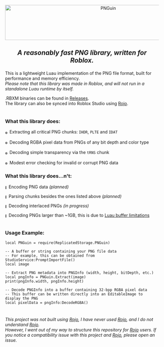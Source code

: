 <p align="center"> <img width="660" height="115" alt="PNGuin" src="https://github.com/user-attachments/assets/abfd8903-b8b0-490d-b29b-933d272b8ef6"/> </p>

## <p align="center"> *A reasonably fast PNG library, written for Roblox.* </p>

This is a lightweight Luau implementation of the PNG file format, built for performance and memory efficiency.
<br> *Please note that this library was made in Roblox, and will not run in a standalone Luau runtime by itself.*

.RBXM binaries can be found in [Releases](https://github.com/LiterallyWize/PNGuin/releases).
<br> The library can also be synced into Roblox Studio using [Rojo](https://github.com/rojo-rbx/rojo).

#

### What this library does:

<sup><sub><sub>🟢</sup></sub></sub>  Extracting all critical PNG chunks: `IHDR`, `PLTE` and `IDAT`

<sup><sub><sub>🟢</sup></sub></sub>  Decoding RGBA pixel data from PNGs of any bit depth and color type

<sup><sub><sub>🟢</sup></sub></sub>  Decoding simple transparency via the `tRNS` chunk

<sup><sub><sub>🟢</sup></sub></sub>  Modest error checking for invalid or corrupt PNG data

### What this library does...n't:

<sup><sub><sub>🔴</sup></sub></sub>  Encoding PNG data *(planned)*
 
<sup><sub><sub>🔴</sup></sub></sub>  Parsing chunks besides the ones listed above *(planned)*
 
<sup><sub><sub>🔴</sup></sub></sub>  Decoding interlaced PNGs *(in progress)*
 
<sup><sub><sub>🔴</sup></sub></sub>  Decoding PNGs larger than ~1GB, this is due to [Luau buffer limitations](https://luau.org/library#buffer-library)

#

### Usage Example:
```luau
local PNGuin = require(ReplicatedStorage.PNGuin)

-- A buffer or string containing your PNG file data
-- For example, this can be obtained from StudioService:PromptImportFile()
local image

-- Extract PNG metadata into PNGInfo (width, height, bitDepth, etc.)
local pngInfo = PNGuin.Extract(image)
print(pngInfo.width, pngInfo.height)

-- Decode PNGInfo into a buffer containing 32-bpp RGBA pixel data
-- This buffer can be written directly into an EditableImage to display the PNG
local pixelData = pngInfo:DecodeRGBA()
```

#

###### This project was not built using [Rojo](https://github.com/rojo-rbx/rojo), I have never used [Rojo](https://github.com/rojo-rbx/rojo), and I do not understand [Rojo](https://github.com/rojo-rbx/rojo). <br> However, I went out of my way to structure this repository for [Rojo](https://github.com/rojo-rbx/rojo) users. If you notice a compatibility issue with this project and [Rojo](https://github.com/rojo-rbx/rojo), please open an issue.
